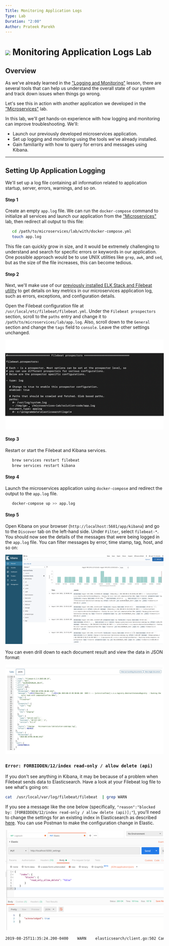 ```yaml
---
Title: Monitoring Application Logs
Type: Lab
Duration: "2:00"
Author: Prateek Parekh
---
```


# ![](https://ga-dash.s3.amazonaws.com/production/assets/logo-9f88ae6c9c3871690e33280fcf557f33.png) Monitoring Application Logs Lab

## Overview

As we've already learned in the ["Logging and Monitoring"](/logging-monitoring-lesson) lesson, there are several tools that can help us understand the overall state of our system and track down issues when things go wrong.

Let's see this in action with another application we developed in the ["Microservices"](https://git.generalassemb.ly/GA-Cognizant/building-for-cloud/tree/master/microservices-lab) lab.

In this lab, we'll get hands-on experience with how logging and monitoring can improve troubleshooting. We'll:

- Launch our previously developed microservices application.
- Set up logging and monitoring using the tools we've already installed.
- Gain familiarity with how to query for errors and messages using Kibana.

----

## Setting Up Application Logging 

We'll set up a log file containing all information related to application startup, server, errors, warnings, and so on. 

#### Step 1

Create an empty `app.log` file. We can run the `docker-compose` command to initialize all services and launch our application from the ["Microservices"](https://git.generalassemb.ly/GA-Cognizant/building-for-cloud/tree/master/microservices-lab) lab, then redirect all output to this file:

```sh
   cd /path/to/microservices/lab/with/docker-compose.yml
   touch app.log
``` 

This file can quickly grow in size, and it would be extremely challenging to understand and search for specific errors or keywords in our application. One possible approach would be to use UNIX utilities like `grep`, `awk`, and `sed`, but as the size of the file increases, this can become tedious. 

#### Step 2
 
Next, we'll make use of our [previously installed ELK Stack and Filebeat utility](https://git.generalassemb.ly/GA-Cognizant/dev-ops/tree/master/logging-monitoring-lesson) to get details on key metrics in our microservices application log, such as errors, exceptions, and configuration details.   

Open the Filebeat configuration file at `/usr/local/etc/filebeat/filebeat.yml`. Under the `Filebeat prospectors` section, scroll to the `paths` entry and change it to `/path/to/microservices/lab/app.log`. Also, scroll down to the `General` section and change the `tags` field to `console`. Leave the other settings unchanged.

![](images/filebeat.png)

#### Step 3

Restart or start the Filebeat and Kibana services.

```sh
   brew services restart filebeat
   brew services restart kibana
```

#### Step 4

Launch the microservices application using `docker-compose` and redirect the output to the `app.log` file.

```sh
   docker-compose up >> app.log
```

#### Step 5
   
Open Kibana on your browser (`http://localhost:5601/app/kibana`) and go to the `Discover` tab on the left-hand side. Under `Filter`, select `filebeat-*`. You should now see the details of the messages that were being logged in the `app.log` file. You can filter messages by error, time stamp, tag, host, and so on:
    
![](images/kibana.png)

You can even drill down to each document result and view the data in JSON format:

![](images/json.jpg)

### `Error: FORBIDDEN/12/index read-only / allow delete (api)`

If you don't see anything in Kibana, it may be because of a problem when Filebeat sends data to Elasticsearch. Have a look at your Filebeat log file to see what's going on:

```bash
cat  /usr/local/var/log/filebeat/filebeat  | grep WARN
```

If you see a message like the one below (specifically, `"reason":"blocked by: [FORBIDDEN/12/index read-only / allow delete (api)];"`), you'll need to change the settings for an existing index in Elasticsearch as described [here](https://discuss.elastic.co/t/forbidden-12-index-read-only-allow-delete-api/110282). You can use Postman to make the configuration change in Elastic.

![](./images/postman-elastic-fix.png)

```bash
2019-08-25T11:35:24.200-0400	WARN	elasticsearch/client.go:502	Cannot index event publisher.Event{Content:beat.Event{Timestamp:time.Time{wall:0xbf50c88ec5cb2f50, ext:1280682148210, loc:(*time.Location)(0x555ba00)}, Meta:common.MapStr(nil), Fields:common.MapStr{"message":"\x1b[33meureka_1       |\x1b[0m 2019-08-25 15:35:21.329  INFO 1 --- [a-EvictionTimer] c.n.e.registry.AbstractInstanceRegistry  : Running the evict task with compensationTime 49ms", "tags":[]string{"console"}, "prospector":common.MapStr{"type":"log"}, "fields":common.MapStr{"env":"staging"}, "beat":common.MapStr{"name":"iceman", "hostname":"iceman", "version":"6.2.4"}, "source":"/Users/alex/workspaces/GA-Cognizant/building-for-cloud/microservices-lab/solution-code/app.log", "offset":93042}, Private:file.State{Id:"", Finished:false, Fileinfo:(*os.fileStat)(0xc000492ea0), Source:"/Users/alex/workspaces/GA-Cognizant/building-for-cloud/microservices-lab/solution-code/app.log", Offset:93042, Timestamp:time.Time{wall:0xbf50c753a7895e50, ext:20197583234, loc:(*time.Location)(0x555ba00)}, TTL:-1, Type:"log", FileStateOS:file.StateOS{Inode:0x202aec24a, Device:0x1000004}}}, Flags:0x1} (status=403): {"type":"cluster_block_exception","reason":"blocked by: [FORBIDDEN/12/index read-only / allow delete (api)];"}
```

